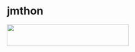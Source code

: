 # jmthon

<p eft"><a href="https://heroku.com/deploy?template=https://github.com/JMTHON-AR/roz"> <img src="https://img.shields.io/badge/Deploy%20To%20Heroku-purple?style=for-the-badge&logo=heroku" width="320" height="58.45"/></a></p>

